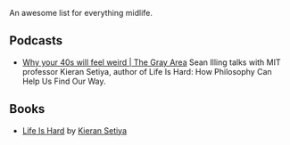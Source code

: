 An awesome list for everything midlife.

## Podcasts

- [Why your 40s will feel weird | The Gray Area](https://youtu.be/Wl8rnaj73ys?si=Zz6z0gNtjfkd6Slw)
  Sean Illing talks with MIT professor Kieran Setiya, author of Life Is Hard: How Philosophy Can Help Us Find Our Way.

## Books

- [Life Is Hard](https://www.penguinrandomhouse.com/books/700441/life-is-hard-by-kieran-setiya/) by [Kieran Setiya](http://www.ksetiya.net/)
